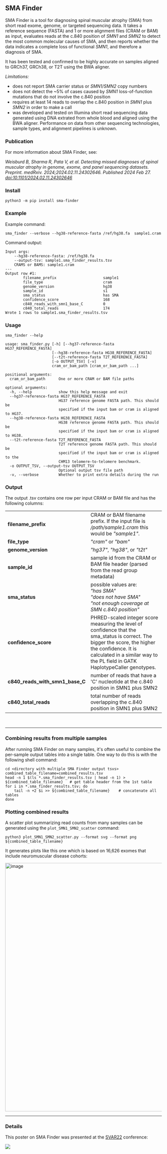 ## SMA Finder  

SMA Finder is a tool for diagnosing spinal muscular atrophy (SMA) from short read exome, genome, or targeted sequencing data. It takes a reference sequence (FASTA) and 1 or more alignment files (CRAM or BAM) as input, evaluates reads at the c.840 position of *SMN1* and *SMN2* to detect the most common molecular causes of SMA, and then reports whether the data indicates a complete loss of functional *SMN1*, and therefore a diagnosis of SMA. 

It has been tested and confirmed to be highly accurate on samples aligned to GRCh37, GRCh38, or T2T using the BWA aligner.

*Limitations:*  
- does not report SMA carrier status or *SMN1/SMN2* copy numbers  
- does not detect the ~5% of cases caused by *SMN1* loss-of-function mutations that do not involve the c.840 position  
- requires at least 14 reads to overlap the c.840 position in *SMN1* plus *SMN2* in order to make a call  
- was developed and tested on Illumina short read sequencing data generated using DNA extrated from whole blood and aligned using the BWA aligner. Performance on data from other sequencing technologies, sample types, and alignment pipelines is unknown. 

### Publication

For more information about SMA Finder, see:

*Weisburd B, Sharma R, Pata V, et al. Detecting missed diagnoses of spinal muscular atrophy in genome, exome, and panel sequencing datasets. Preprint. medRxiv. 2024;2024.02.11.24302646. Published 2024 Feb 27. [doi:10.1101/2024.02.11.24302646](https://pubmed.ncbi.nlm.nih.gov/38405995/)*

### Install

```
python3 -m pip install sma-finder
```

### Example

Example command:
```
sma_finder --verbose --hg38-reference-fasta /ref/hg38.fa  sample1.cram
```
Command output:
```
Input args:
    --hg38-reference-fasta: /ref/hg38.fa
    --output-tsv: sample1.sma_finder_results.tsv
    CRAMS or BAMS: sample1.cram
---
Output row #1:
        filename_prefix                     sample1
        file_type                           cram
        genome_version                      hg38
        sample_id                           s1
        sma_status                          has SMA
        confidence_score                    168
        c840_reads_with_smn1_base_C         0
        c840_total_reads                    174
Wrote 1 rows to sample1.sma_finder_results.tsv        
```

### Usage

```
sma_finder --help

usage: sma_finder.py [-h] [--hg37-reference-fasta HG37_REFERENCE_FASTA]
                     [--hg38-reference-fasta HG38_REFERENCE_FASTA]
                     [--t2t-reference-fasta T2T_REFERENCE_FASTA]
                     [-o OUTPUT_TSV] [-v]
                     cram_or_bam_path [cram_or_bam_path ...]

positional arguments:
  cram_or_bam_path      One or more CRAM or BAM file paths

optional arguments:
  -h, --help            show this help message and exit
  --hg37-reference-fasta HG37_REFERENCE_FASTA
                        HG37 reference genome FASTA path. This should be
                        specified if the input bam or cram is aligned to HG37.
  --hg38-reference-fasta HG38_REFERENCE_FASTA
                        HG38 reference genome FASTA path. This should be
                        specified if the input bam or cram is aligned to HG38.
  --t2t-reference-fasta T2T_REFERENCE_FASTA
                        T2T reference genome FASTA path. This should be
                        specified if the input bam or cram is aligned to the
                        CHM13 telomere-to-telomere benchmark.
  -o OUTPUT_TSV, --output-tsv OUTPUT_TSV
                        Optional output tsv file path
  -v, --verbose         Whether to print extra details during the run
```


### Output

The output .tsv contains one row per input CRAM or BAM file and has the following columns:

<table>
    <tr>
        <td><b>filename_prefix</b></td>
        <td>CRAM or BAM filename prefix. If the input file is <i>/path/sample1.cram</i> this would be <i>"sample1"</i>.</td>
    </tr>
    <tr>
        <td><b>file_type</b></td>
        <td><i>"cram"</i> or <i>"bam"</i></td>
    </tr>
        <tr>
        <td><b>genome_version</b></td>
        <td><i>"hg37"</i>, <i>"hg38"</i>, or <i>"t2t"</i></td>
    </tr>
    <tr>
        <td><b>sample_id</b></td>
        <td>sample id from the CRAM or BAM file header (parsed from the read group metadata)</td>
    </tr>
    <tr>
        <td><b>sma_status</b></td>
        <td>possible values are:<br> 
            <i>"has SMA"</i><br>
            <i>"does not have SMA"</i><br>
            <i>"not enough coverage at SMN c.840 position"</i><br>
        </td>
    <tr>
        <td><b>confidence_score</b></td>
        <td>PHRED-scaled integer score measuring the level of confidence that the sma_status is correct. The bigger the score, the higher the confidence. It is calculated in a similar way to the PL field in GATK HaplotypeCaller genotypes.</td>
    <tr>
        <td><b>c840_reads_with_smn1_base_C</b></td>
        <td>number of reads that have a 'C' nucleotide at the c.840 position in SMN1 plus SMN2</td> 
    <tr>
        <td><b>c840_total_reads</b></td>
        <td>total number of reads overlapping the c.840 position in SMN1 plus SMN2</td>  
    </tr>
</table>
<br />  

---

  
### Combining results from multiple samples

After running SMA Finder on many samples, it's often useful to combine the per-sample output tables into
a single table. One way to do this is with the following shell command:

```
cd <directory with multiple SMA Finder output tsvs>
combined_table_filename=combined_results.tsv
head -n 1 $(ls *.sma_finder_results.tsv | head -n 1) > ${combined_table_filename}   # get table header from the 1st table 
for i in *.sma_finder_results.tsv; do
    tail -n +2 $i >> ${combined_table_filename}    # concatenate all tables
done
```

### Plotting combined results

A scatter plot summarizing read counts from many samples can be generated using the `plot_SMN1_SMN2_scatter` command:

```
python3 plot_SMN1_SMN2_scatter.py --format svg --format png ${combined_table_filename}
```

It generates plots like this one which is based on 16,626 exomes that include neuromuscular disease cohorts:

<img width="799" alt="image" src="https://github.com/broadinstitute/sma-finder/assets/6240170/d097a231-9b66-445b-b53c-84abdb9887d0">

---
### Details

This poster on SMA Finder was presented at the [SVAR22](https://www.grahamerwin.org/svar-conference) conference:

<img src="https://github.com/broadinstitute/sma_finder/raw/main/docs/SMA_poster_SVAR22.png" />

